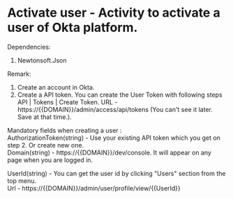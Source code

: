 # Activate user - Activity to activate a user of Okta platform.

Dependencies:
1. Newtonsoft.Json

Remark:
1. Create an account in Okta.
2. Create a API token. You can create the User Token with following steps   API | Tokens | Create Token.
   URL - https://{{DOMAIN}}/admin/access/api/tokens (You can't see it later. Save at that time.).

Mandatory fields when creating a user :<br />
AuthorizationToken(string) - Use your existing API token which you get on step 2. Or create new one.<br />
Domain(string) - https://{{DOMAIN}}/dev/console. It will appear on any page when you are logged in.<br />

UserId(string) -  You can get the user id by clicking "Users" section from the top menu.  
				  Url - https://{{DOMAIN}}/admin/user/profile/view/{{UserId}} <br />
